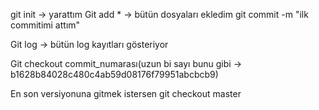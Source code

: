 git init -> yarattım
Git add * -> bütün dosyaları ekledim
git commit -m "ilk commitimi attım"

Git log -> bütün log kayıtları gösteriyor


Git checkout commit_numarası(uzun bi sayı bunu gibi -> b1628b84028c480c4ab59d08176f79951abcbcb9)

En son versiyonuna gitmek istersen 
git checkout master

